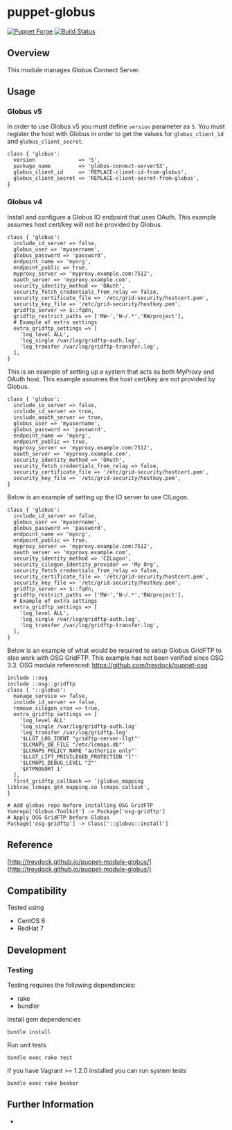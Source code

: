# puppet-globus

[![Puppet Forge](http://img.shields.io/puppetforge/v/treydock/globus.svg)](https://forge.puppetlabs.com/treydock/globus)
[![Build Status](https://travis-ci.org/treydock/puppet-module-globus.png)](https://travis-ci.org/treydock/puppet-module-globus)

## Overview

This module manages Globus Connect Server.

## Usage

### Globus v5

In order to use Globus v5 you must define `version` parameter as `5`. You must register the host with Globus in order to get the values for `globus_client_id` and `globus_client_secret`.

    class { 'globus':
      version              => '5',
      package_name         => 'globus-connect-server53',
      globus_client_id     => 'REPLACE-client-id-from-globus',
      globus_client_secret => 'REPLACE-client-secret-from-globus',
    }

### Globus v4

Install and configure a Globus IO endpoint that uses OAuth.  This example assumes host cert/key will not be provided by Globus.

    class { 'globus':
      include_id_server => false,
      globus_user => 'myusername',
      globus_password => 'password',
      endpoint_name => 'myorg',
      endpoint_public => true,
      myproxy_server => 'myproxy.example.com:7512',
      oauth_server => 'myproxy.example.com',
      security_identity_method => 'OAuth',
      security_fetch_credentials_from_relay => false,
      security_certificate_file => '/etc/grid-security/hostcert.pem',
      security_key_file => '/etc/grid-security/hostkey.pem',
      gridftp_server => $::fqdn,
      gridftp_restrict_paths => ['RW~','N~/.*','RW/project'],
      # Example of extra settings
      extra_gridftp_settings => [
        'log_level ALL',
        'log_single /var/log/gridftp-auth.log',
        'log_transfer /var/log/gridftp-transfer.log',
      ],
    }

This is an example of setting up a system that acts as both MyProxy and OAuth host.  This example assumes the host cert/key are not provided by Globus.

    class { 'globus':
      include_io_server => false,
      include_id_server => true,
      include_oauth_server => true,
      globus_user => 'myusername',
      globus_password => 'password',
      endpoint_name => 'myorg',
      endpoint_public => true,
      myproxy_server => 'myproxy.example.com:7512',
      oauth_server => 'myproxy.example.com',
      security_identity_method => 'OAuth',
      security_fetch_credentials_from_relay => false,
      security_certificate_file => '/etc/grid-security/hostcert.pem',
      security_key_file => '/etc/grid-security/hostkey.pem',
    }

Below is an example of setting up the IO server to use CILogon.

    class { 'globus':
      include_id_server => false,
      globus_user => 'myusername',
      globus_password => 'password',
      endpoint_name => 'myorg',
      endpoint_public => true,
      myproxy_server => 'myproxy.example.com:7512',
      oauth_server => 'myproxy.example.com',
      security_identity_method => 'CILogon',
      security_cilogon_identity_provider => 'My Org',
      security_fetch_credentials_from_relay => false,
      security_certificate_file => '/etc/grid-security/hostcert.pem',
      security_key_file => '/etc/grid-security/hostkey.pem',
      gridftp_server => $::fqdn,
      gridftp_restrict_paths => ['RW~','N~/.*','RW/project'],
      # Example of extra settings
      extra_gridftp_settings => [
        'log_level ALL',
        'log_single /var/log/gridftp-auth.log',
        'log_transfer /var/log/gridftp-transfer.log',
      ],
    }

Below is an example of what would be required to setup Globus GridFTP to also work with OSG GridFTP.  This example has not been verified since OSG 3.3.  OSG module referenced: https://github.com/treydock/puppet-osg

    include ::osg
    include ::osg::gridftp
    class { '::globus':
      manage_service => false,
      include_id_server => false,
      remove_cilogon_cron => true,
      extra_gridftp_settings => [
        'log_level ALL'
        'log_single /var/log/gridftp-auth.log'
        'log_transfer /var/log/gridftp.log'
        '$LLGT_LOG_IDENT "gridftp-server-llgt"'
        '$LCMAPS_DB_FILE "/etc/lcmaps.db"'
        '$LCMAPS_POLICY_NAME "authorize_only"'
        '$LLGT_LIFT_PRIVILEGED_PROTECTION "1"'
        '$LCMAPS_DEBUG_LEVEL "2"'
        '$FTPNOSORT 1'
      ],
      first_gridftp_callback => '|globus_mapping liblcas_lcmaps_gt4_mapping.so lcmaps_callout',
    }
    
    # Add globus repo before installing OSG GridFTP
    Yumrepo['Globus-Toolkit'] -> Package['osg-gridftp']
    # Apply OSG GridFTP before Globus
    Package['osg-gridftp'] -> Class['::globus::install']

## Reference

[http://treydock.github.io/puppet-module-globus/](http://treydock.github.io/puppet-module-globus/)

## Compatibility

Tested using

* CentOS 6
* RedHat 7

## Development

### Testing

Testing requires the following dependencies:

* rake
* bundler

Install gem dependencies

    bundle install

Run unit tests

    bundle exec rake test

If you have Vagrant >= 1.2.0 installed you can run system tests

    bundle exec rake beaker

## Further Information

*
